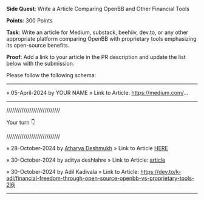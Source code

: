 **Side Quest**: Write a Article Comparing OpenBB and Other Financial Tools

**Points**: 300 Points

**Task**: Write an article for Medium, substack, beehiiv, dev.to, or any other appropriate platform comparing OpenBB with proprietary tools emphasizing its open-source benefits.

**Proof**: Add a link to your article in the PR description and update the list below with the submission.

Please follow the following schema:

---

» 05-April-2024 by YOUR NAME
» Link to Article: https://medium.com/...

---

////////////////////////////

Your turn 👇

////////////////////////////

» 28-October-2024 by [Atharva Deshmukh](https://oss.gg/Atharva-3000)
» Link to Article [HERE](https://dev.to/atharva3000/openbb-vs-proprietary-tools-why-open-source-is-the-future-of-financial-analysis-391a)

» 30-October-2024 by aditya deshlahre » Link to Article: [article](https://dev.to/adityadeshlahre/redefining-financial-analysis-with-openbb-the-power-of-open-source-versus-proprietary-tools-2j2p)

» 30-October-2024 by Adil Kadivala
» Link to Article: https://dev.to/k-adi/financial-freedom-through-open-source-openbb-vs-proprietary-tools-2l6j

---
